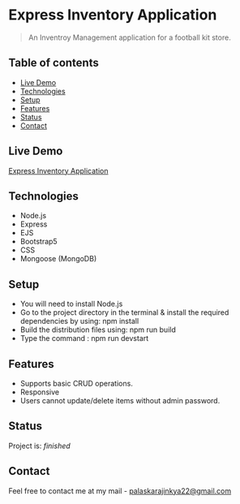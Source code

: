 # Express Inventory Application

> An Inventroy Management application for a football kit store.

## Table of contents

- [Live Demo](#live-demo)
- [Technologies](#technologies)
- [Setup](#setup)
- [Features](#features)
- [Status](#status)
- [Contact](#contact)

## Live Demo

[Express Inventory Application](https://footystore-inventory.herokuapp.com/store)

## Technologies

- Node.js
- Express
- EJS
- Bootstrap5
- CSS
- Mongoose (MongoDB)

## Setup

* You will need to install Node.js
* Go to the project directory in the terminal & install the required dependencies by using: npm install
* Build the distribution files using: npm run build
* Type the command : npm run devstart


## Features

- Supports basic CRUD operations.
- Responsive
- Users cannot update/delete items without admin password.

## Status

Project is: _finished_

## Contact

Feel free to contact me at my mail - palaskarajinkya22@gmail.com
